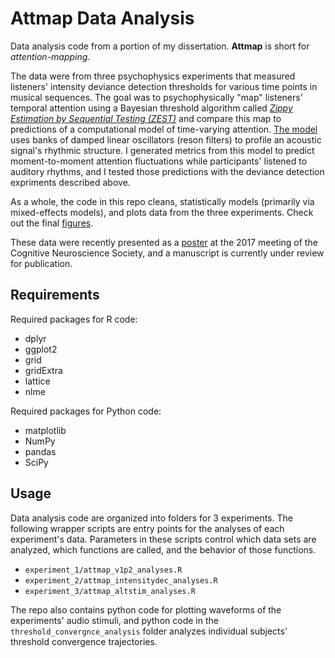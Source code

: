 # Attmap Data Analysis
Data analysis code from a portion of my dissertation. **Attmap** is short for *attention-mapping*.

The data were from three psychophysics experiments that measured listeners' intensity deviance detection thresholds for various time points in musical sequences. The goal was to psychophysically "map" listeners' temporal attention using a Bayesian threshold algorithm called [*Zippy Estimation by Sequential Testing (ZEST)*](https://bkhurley.github.io/assets/King-Smith_etal_1994_VisionRes.pdf) and compare this map to predictions of a computational model of time-varying attention. [The model](https://bkhurley.github.io/assets/Tomic&Janata_JASA_2008.pdf) uses banks of damped linear oscillators (reson filters) to profile an acoustic signal's rhythmic structure. I generated metrics from this model to predict moment-to-moment attention fluctuations while participants' listened to auditory rhythms, and I tested those predictions with the deviance detection expriments described above.

As a whole, the code in this repo cleans, statistically models (primarily via mixed-effects models), and plots data from the three experiments. Check out the final [figures](https://github.com/bkhurley/attmap_data_analysis/figures/).

These data were recently presented as a [poster](https://bkhurley.github.io/assets/hurley_cns2017_poster.pdf) at the 2017 meeting of the Cognitive Neuroscience Society, and a manuscript is currently under review for publication.

## Requirements
Required packages for R code:
- dplyr
- ggplot2
- grid
- gridExtra
- lattice
- nlme

Required packages for Python code:
- matplotlib
- NumPy
- pandas
- SciPy

## Usage
Data analysis code are organized into folders for 3 experiments. The following wrapper scripts are entry points for the analyses of each experiment's data. Parameters in these scripts control which data sets are analyzed, which functions are called, and the behavior of those functions.
- `experiment_1/attmap_v1p2_analyses.R`
- `experiment_2/attmap_intensitydec_analyses.R`
- `experiment_3/attmap_altstim_analyses.R` 

The repo also contains python code for plotting waveforms of the experiments' audio stimuli, and python code in the `threshold_convergnce_analysis` folder analyzes individual subjects' threshold convergence trajectories.
